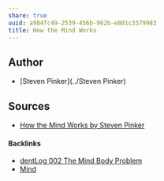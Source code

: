 ```yaml
---
share: true
uuid: a984fc49-2539-456b-962b-e801c3379983
title: How the Mind Works
---
```

## Author

* [Steven Pinker](../Steven Pinker)
## Sources

* [How the Mind Works by Steven Pinker](https://www.goodreads.com/book/show/835623.How_the_Mind_Works)


#### Backlinks

* [dentLog 002 The Mind Body Problem](/45313467-a885-44f2-b949-93151a303e79)
* [Mind](/0495f426-37dc-44c5-92fe-a494b814ecf9)